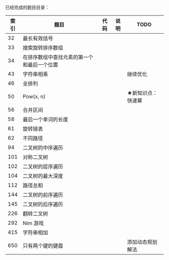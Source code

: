 已经完成的题目目录：

| 索引 | 题目                                       | 代码 | 说明 | TODO              |
| ---- | ------------------------------------------ | ---- | ---- | ----------------- |
| 32   | 最长有效括号                               |      |      |                   |
| 33   | 搜索旋转排序数组                           |      |      |                   |
| 34   | 在排序数组中查找元素的第一个和最后一个位置 |      |      |                   |
| 43   | 字符串相乘                                 |      |      | 继续优化          |
| 46   | 全排列                                     |      |      |                   |
| 50   | Pow(x, n)                                  |      |      | ★新知识点：快速幂 |
| 56   | 合并区间                                   |      |      |                   |
| 58   | 最后一个单词的长度                         |      |      |                   |
| 61   | 旋转链表                                   |      |      |                   |
| 62   | 不同路径                                   |      |      |                   |
| 94   | 二叉树的中序遍历                           |      |      |                   |
| 101  | 对称二叉树                                 |      |      |                   |
| 102  | 二叉树的层序遍历                           |      |      |                   |
| 104  | 二叉树的最大深度                           |      |      |                   |
| 112  | 路径总和                                   |      |      |                   |
| 144  | 二叉树的前序遍历                           |      |      |                   |
| 145  | 二叉树的后序遍历                           |      |      |                   |
| 226  | 翻转二叉树                                 |      |      |                   |
| 292  | Nim 游戏                                   |      |      |                   |
| 415  | 字符串相加                                 |      |      |                   |
| 650  | 只有两个键的键盘                           |      |      | 添加动态规划解法  |
